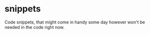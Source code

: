 # snippets
Code snippets, that might come in handy some day however won't be needed in the code right now.
